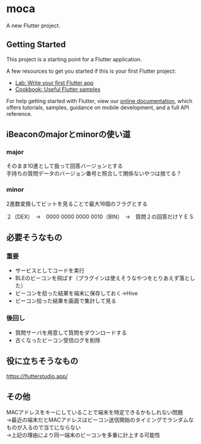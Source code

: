 # moca

A new Flutter project.

## Getting Started

This project is a starting point for a Flutter application.

A few resources to get you started if this is your first Flutter project:

- [Lab: Write your first Flutter app](https://flutter.dev/docs/get-started/codelab)
- [Cookbook: Useful Flutter samples](https://flutter.dev/docs/cookbook)

For help getting started with Flutter, view our
[online documentation](https://flutter.dev/docs), which offers tutorials,
samples, guidance on mobile development, and a full API reference.

## iBeaconのmajorとminorの使い道

### major
そのまま10進として扱って回答バージョンとする  
手持ちの質問データのバージョン番号と照合して関係ないやつは捨てる？

### minor
2進数変換してビットを見ることで最大16個のフラグとする

２（DEX）　→　0000 0000 0000 0010（BIN）　→　質問２の回答だけＹＥＳ

## 必要そうなもの

### 重要
- サービスとしてコードを実行
- BLEのビーコンを飛ばす（プラグインは使えそうなやつをとりあえず落とした）
- ビーコンを拾った結果を端末に保存しておく→Hive
- ビーコン拾った結果を画面で集計して見る

### 後回し
- 質問サーバを用意して質問をダウンロードする
- 古くなったビーコン受信ログを削除

## 役に立ちそうなもの
https://flutterstudio.app/

## その他
MACアドレスをキーにしていることで端末を特定できるかもしれない問題  
→最近の端末だとMACアドレスはビーコン送信開始のタイミングでランダムなものが入るので当てにならない  
→上記の理由により同一端末のビーコンを多重に計上する可能性
